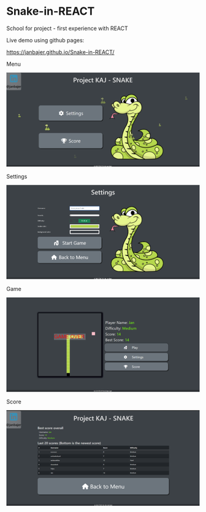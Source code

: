 # Snake-in-REACT
School for project - first experience with REACT

Live demo using github pages: 

https://janbajer.github.io/Snake-in-REACT/


Menu


<img src="pictures/snake1.png" width="800">


Settings


<img src="pictures/snake2.png" width="800">


Game


<img src="pictures/snake3.png" width="800">


Score


<img src="pictures/snake4.png" width="800">
